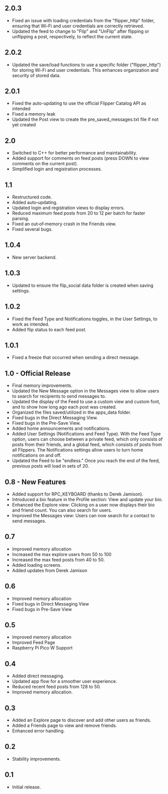 ## 2.0.3
- Fixed an issue with loading credentials from the "flipper_http" folder, ensuring that Wi-Fi and user credentials are correctly retrieved.
- Updated the feed to change to "Flip" and "UnFlip" after flipping or unflipping a post, respectively, to reflect the current state.

## 2.0.2
- Updated the save/load functions to use a specific folder ("flipper_http") for storing Wi-Fi and user credentials. This enhances organization and security of stored data.

## 2.0.1
- Fixed the auto-updating to use the official Flipper Catalog API as intended
- Fixed a memory leak
- Updated the Post view to create the pre_saved_messages.txt file if not yet created

## 2.0
- Switched to C++ for better performance and maintainability.
- Added support for comments on feed posts (press DOWN to view comments on the current post).
- Simplified login and registration processes.

## 1.1
- Restructured code.
- Added auto‑updating.
- Updated login and registration views to display errors.
- Reduced maximum feed posts from 20 to 12 per batch for faster parsing.
- Fixed an out‑of‑memory crash in the Friends view.
- Fixed several bugs.

## 1.0.4
- New server backend.

## 1.0.3
- Updated to ensure the flip_social data folder is created when saving settings.

## 1.0.2
- Fixed the Feed Type and Notifications toggles, in the User Settings, to work as intended. 
- Added flip status to each feed post.

## 1.0.1  
- Fixed a freeze that occurred when sending a direct message.

## 1.0 - Official Release
- Final memory improvements.
- Updated the New Message option in the Messages view to allow users to search for recipients to send messages to.
- Updated the display of the Feed to use a custom view and custom font, and to show how long ago each post was created.
- Organized the files saved/utilized in the apps_data folder.
- Fixed bugs in the Direct Messaging View.
- Fixed bugs in the Pre-Save View.
- Added home announcements and notifications.
- Added User Settings (Notifications and Feed Type). With the Feed Type option, users can choose between a private feed, which only consists of posts from their friends, and a global feed, which consists of posts from all Flippers. The Notifications settings allow users to turn home notifications on and off.
- Updated the Feed to be "endless." Once you reach the end of the feed, previous posts will load in sets of 20.

## 0.8 - New Features
- Added support for RPC_KEYBOARD (thanks to Derek Jamison).
- Introduced a bio feature in the Profile section: View and update your bio.
- Enhanced the Explore view: Clicking on a user now displays their bio and friend count. You can also search for users.
- Improved the Messages view: Users can now search for a contact to send messages.

## 0.7
- Improved memory allocation
- Increased the max explore users from 50 to 100
- Increased the max feed posts from 40 to 50.
- Added loading screens.
- Added updates from Derek Jamison

## 0.6
- Improved memory allocation
- Fixed bugs in Direct Messaging View
- Fixed bugs in Pre-Save View

## 0.5
- Improved memory allocation
- Improved Feed Page
- Raspberry Pi Pico W Support

## 0.4
- Added direct messaging.
- Updated app flow for a smoother user experience.
- Reduced recent feed posts from 128 to 50.
- Improved memory allocation.

## 0.3
- Added an Explore page to discover and add other users as friends.
- Added a Friends page to view and remove friends.
- Enhanced error handling.

## 0.2
- Stability improvements.

## 0.1
- Initial release.